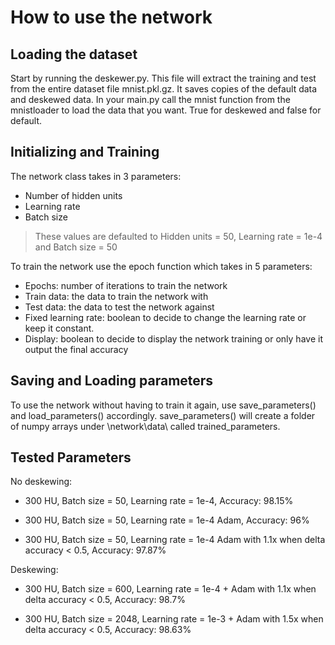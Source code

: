 # How to use the network
## Loading the dataset
Start by running the deskewer.py. This file will extract the training and test from the entire dataset file mnist.pkl.gz. It saves copies of the default data and deskewed data.
In your main.py call the mnist function from the mnistloader to load the data that you want. True for deskewed and false for default.

## Initializing and Training
The network class takes in 3 parameters:
- Number of hidden units
- Learning rate
- Batch size
> These values are defaulted to Hidden units = 50, Learning rate = 1e-4 and Batch size = 50

To train the network use the epoch function which takes in 5 parameters:
- Epochs: number of iterations to train the network
- Train data: the data to train the network with
- Test data: the data to test the network against
- Fixed learning rate: boolean to decide to change the learning rate or keep it constant.
- Display: boolean to decide to display the network training or only have it output the final accuracy 


## Saving and Loading parameters
To use the network without having to train it again, use save_parameters() and load_parameters() accordingly.
save_parameters() will create a folder of numpy arrays under \network\data\ called trained_parameters.

## Tested Parameters
No deskewing: 
  - 300 HU,  Batch size = 50, Learning rate = 1e-4, Accuracy: 98.15%

  - 300 HU, Batch size = 50, Learning rate = 1e-4 Adam, Accuracy: 96%

  - 300 HU, Batch size = 50, Learning rate = 1e-4 Adam with 1.1x when delta accuracy < 0.5, Accuracy: 97.87%

Deskewing:
  - 300 HU, Batch size = 600, Learning rate = 1e-4 + Adam with 1.1x when delta accuracy < 0.5, Accuracy: 98.7%

  - 300 HU, Batch size = 2048, Learning rate = 1e-3 + Adam with 1.5x when delta accuracy < 0.5, Accuracy: 98.63% 
